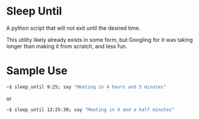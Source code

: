 Sleep Until
===========

A python script that will not exit until the desired time.

This utility likely already exists in some form, but Googling for it was taking
longer than making it from scratch, and less fun.

Sample Use
===========
```bash
~$ sleep_until 9:25; say "Meeting in 4 hours and 5 minutes"
```
or
```bash
~$ sleep_until 13:25:30; say "Meeting in 4 and a half minutes"
```
